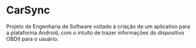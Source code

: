 # CarSync
Projeto de Engenharia de Software voltado à criação de um aplicativo para a plataforma Android, com o intuito de trazer informações do dispositivo OBDII para o usuário.
